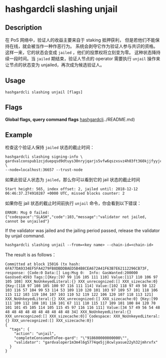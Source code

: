 # hashgardcli slashing unjail

## Description 

在 PoS 网络中，验证人的收益主要来自于 staking 抵押获利，
但是若他们不能保持在线，就会被当作一种作恶行为。
系统会剥夺它作为验证人参与共识的资格。
这样一来，它的状态会变成 `jailed` ，他们的投票权将立刻变为零。
这种状态降持续一段时间。当 `jailed` 期结束，验证人节点的 operator 需要执行
`unjail` 操作来让节点的状态变为 unjailed，再次成为候选验证人。

## Usage

```
hashgardcli slashing unjail [flags]
```

## Flags

**Global flags, query command flags** [hashgardcli](../README.md)../README.md)

## Example

检查这个验证人保持 `jailed` 状态的截止时间：

```shell
hashgardcli slashing signing-info \
gardvalconspub1zcjduepqsd9dtuys30nryjqarjs5vfw6qszxsvz4h03ft360kjjfyyjcjdusullrtj \
--node=localhost:36657 --trust-node
```

如果此验证人状态为 `jailed`，那么你可以看到它的 jail 状态的截止时间

```
Start height: 565, index offset: 2, jailed until: 2018-12-12 06:46:37.274910287 +0000 UTC, missed blocks counter: 2
```

如果你在 jail 状态的截止时间前执行 `unjail` 命令，你会看到以下错误：

```$xslt
ERROR: Msg 0 failed: {"codespace":"SLASH","code":103,"message":"validator not jailed, cannot be unjailed"}
```

If the validator was jailed and the jailing period passed, release the validator by unjail command.

```
hashgardcli slashing unjail --from=<key name> --chain-id=<chain-id>
```

The result is as follows：

```text
Committed at block 15016 (tx hash: 6FA77DA9334EF5FA4279FB8DBDDBAED5B4B8CEA672A41F63B7E62112296CB73F, response: {Code:0 Data:[] Log:Msg 0:  Info: GasWanted:200000 GasUsed:4593 Tags:[{Key:[97 99 116 105 111 110] Value:[117 110 106 97 105 108] XXX_NoUnkeyedLiteral:{} XXX_unrecognized:[] XXX_sizecache:0} {Key:[118 97 108 105 100 97 116 111 114] Value:[102 118 97 49 50 122 103 116 57 104 99 53 114 53 109 110 120 101 103 97 109 57 101 118 106 115 112 103 119 104 107 103 110 52 119 122 106 120 107 118 113 121] XXX_NoUnkeyedLiteral:{} XXX_unrecognized:[] XXX_sizecache:0} {Key:[99 111 109 112 108 101 116 101 67 111 110 115 117 109 101 100 84 120 70 101 101 45 105 114 105 115 45 97 116 116 111] Value:[34 57 49 56 54 48 48 48 48 48 48 48 48 48 48 48 34] XXX_NoUnkeyedLiteral:{} XXX_unrecognized:[] XXX_sizecache:0}] Codespace: XXX_NoUnkeyedLiteral:{} XXX_unrecognized:[] XXX_sizecache:0})
{
  "tags": {
    "action": "unjail",
    "completeConsumedTxFee-gard": "\"918600000000000\"",
    "validator": "gardvaloper1m3m4l6g5774qe5jj8cwlyasue22yh32jmhrxfx"
  }
}
```
